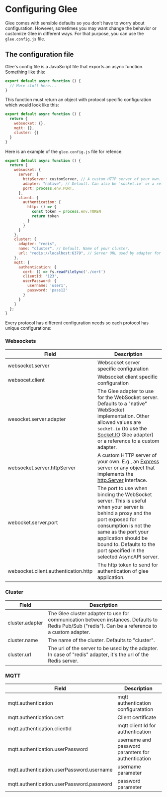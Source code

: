 # Configuring Glee

Glee comes with sensible defaults so you don't have to worry about configuration. However, sometimes you may want change the behavior or customize Glee in different ways. For that purpose, you can use the `glee.config.js` file.

## The configuration file

Glee's config file is a JavaScript file that exports an async function. Something like this:

```js
export default async function () {
  // More stuff here...
}
```

This function must return an object with protocol specific configuration which would look like this: 


```js
export default async function () {
  return {
    websocket: {},
    mqtt: {},
    cluster: {}
  }
}

```

Here is an example of the `glee.config.js` file for refence: 
```js
export default async function () {
  return {
    websocket: {
      server: {
        httpServer: customServer, // A custom HTTP server of your own.
        adapter: "native", // Default. Can also be 'socket.io' or a reference to a custom adapter.
        port: process.env.PORT,
      },
      client: {
        authentication: {
          http: () => {
            const token = process.env.TOKEN
            return token
          }
        }
      }
    },
    cluster: {
      adapter: "redis",
      name: "cluster", // Default. Name of your cluster.
      url: "redis://localhost:6379", // Server URL used by adapter for clustering
    },
    mqtt: {
      authentication: {
        cert: () => fs.readFileSync('./cert')
        clientId: '123',
        userPassword: {
          username: 'user1',
          password: 'pass12'
        }
      }
    }
  };
}
```
Every protocol has different configuration needs so each protocol has unique configurations:

### Websockets
|Field|Description|
|--|--|
|websocket.server|Websocket server specific configuration|
|websocet.client| Websocket client specific configuration|
|wesocket.server.adapter| The Glee adapter to use for the WebSocket server. Defaults to a "native" WebSocket implementation. Other allowed values are `socket.io` (to use the [Socket.IO](https://socket.io/) Glee adapter) or a reference to a custom adapter.|
|websocket.server.httpServer|  A custom HTTP server of your own. E.g., an [Express](https://expressjs.com/en/4x/api.html) server or any object that implements the [http.Server](https://nodejs.org/api/http.html#http_class_http_server) interface.   |
|webocket.server.port| The port to use when binding the WebSocket server. This is useful when your server is behind a proxy and the port exposed for consumption is not the same as the port your application should be bound to. Defaults to the port specified in the selected AsyncAPI server.|
|websocket.client.authentication.http| The http token to send for authentication of glee application.


### Cluster 
|Field|Description|
|--|--|
|cluster.adapter| The Glee cluster adapter to use for communication between instances. Defaults to Redis Pub/Sub ("redis"). Can be a reference to a custom adapter.|
|cluster.name|The name of the cluster. Defaults to "cluster".|
|cluster.url|The url of the server to be used by the adapter. In case of "redis" adapter, it's the url of the Redis server.|

### MQTT

|Field|Description|
|---|---|
|mqtt.authentication| mqtt authentication configuratation|
|mqtt.authentication.cert| Client certificate
|mqtt.authentication.clientId| mqtt client Id for authentication
|mqtt.authentication.userPassword| username and password paramters for authentication|
|mqtt.authentication.userPassword.username| username parameter
|mqtt.authentication.userPassword.password| password parameter